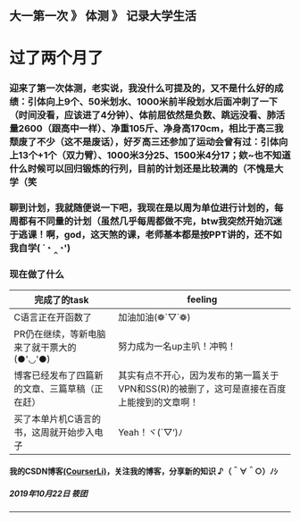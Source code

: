 
大一第一次 》 体测 》 记录大学生活
---

# 过了两个月了

### 迎来了第一次体测，老实说，我没什么可提及的，又不是什么好的成绩：引体向上9个、50米划水、1000米前半段划水后面冲刺了一下（时间没看，应该进了4分钟）、体前屈依然是负数、跳远没看、肺活量2600（跟高中一样）、净重105斤、净身高170cm，相比于高三我颓废了不少（这不是废话），好歹高三还参加了运动会曾有过：引体向上13个+1个（双力臂）、1000米3分25、1500米4分17；欸~也不知道什么时候可以回归锻炼的行列，目前的计划还是比较满的（不愧是大学（笑


### 聊到计划，我就随便说一下吧，我现在是以周为单位进行计划的，每周都有不同量的计划（虽然几乎每周都做不完，btw我突然开始沉迷于逃课！啊，god，这天煞的课，老师基本都是按PPT讲的，还不如我自学( ´◔ ‸◔')


### 现在做了什么

| 完成了的task                            | feeling |     
 -------------                     |-------------
| C语言正在开函数了| 加油加油(❁´▽`❁) |
| PR仍在继续，等新电脑来了就干票大的(●'◡'●) |努力成为一名up主叭！冲鸭！ |     
| 博客已经发布了四篇新的文章、三篇草稿（正在赶）|其实有点不开心，因为发布的第一篇关于VPN和SS(R)的被删了，这可是直接在百度上能搜到的文章啊！|   
| 买了本单片机C语言的书，这周就开始步入电子   |Yeah！ヾ(´▽‘)ﾉ|   

#### 我的CSDN博客[(CourserLi)](https://blog.csdn.net/CourserLi/article/details/102647876)，关注我的博客，分享新的知识 ♪（＾∀＾○）ﾉｼ
 



##### 2019年10月22日 筱团
---
